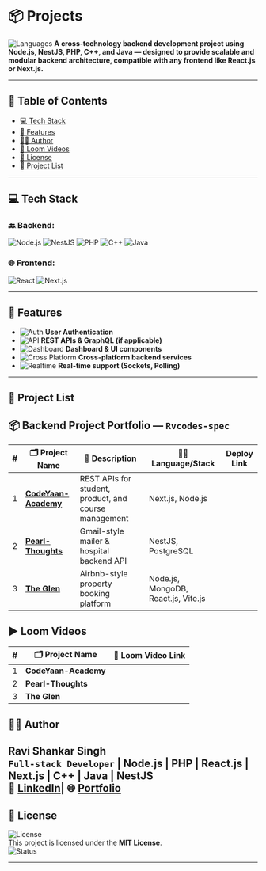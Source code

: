 # 📦 Projects
![Languages](https://img.shields.io/badge/code-MultiLanguage-blue)
**A cross-technology backend development project using Node.js, NestJS, PHP, C++, and Java — designed to provide scalable and modular backend architecture, compatible with any frontend like React.js or Next.js.**

---

## 📑 Table of Contents

- [💻 Tech Stack](#-tech-stack)
- [📝 Features](#-features)
- [👨‍💻 Author](#-author)
- [🧠 Loom Videos](#-project-list)
- [📜 License](#-license)
- [🧠 Project List](#-project-list)

---

## 💻 Tech Stack

### 🔙 Backend:
![Node.js](https://img.shields.io/badge/Backend-Node.js-brightgreen)
![NestJS](https://img.shields.io/badge/Backend-NestJS-red)
![PHP](https://img.shields.io/badge/Backend-PHP-blue)
![C++](https://img.shields.io/badge/Backend-C++-orange)
![Java](https://img.shields.io/badge/Backend-Java-lightgrey)

### 🌐 Frontend:
![React](https://img.shields.io/badge/Frontend-React-blue)
![Next.js](https://img.shields.io/badge/Frontend-Next.js-black)

---

## 📝 Features

- ![Auth](https://img.shields.io/badge/Auth-Enabled-brightgreen) **User Authentication**
- ![API](https://img.shields.io/badge/API-REST%20%26%20GraphQL-khaki) **REST APIs & GraphQL (if applicable)**
- ![Dashboard](https://img.shields.io/badge/UI-Dashboard%20Components-blueviolet) **Dashboard & UI components**
- ![Cross Platform](https://img.shields.io/badge/Backend-CrossPlatform-informational) **Cross-platform backend services**
- ![Realtime](https://img.shields.io/badge/Realtime-Sockets%20%26%20Polling-critical) **Real-time support (Sockets, Polling)**

---


##  🧠 Project List

## 📦 Backend Project Portfolio — `Rvcodes-spec`


|  # | 🗂 Project Name                | 🔧 Description                             | 🧑‍💻 Language/Stack                      | Deploy Link                    |
| -: | ------------------------------ | ------------------------------------------ | --------------------------------------- |--------------------------------- |
|  1 | [**CodeYaan-Academy**](https://github.com/Rvcode-spec/Full-Stack-Solution-2025/tree/master/Codesarthi-Academy) | REST APIs for student, product, and course management | Next.js, Node.js                       |
|  2 | [**Pearl-Thoughts**](https://github.com/Rvcode-spec/Full-Stack-Solution-2025/tree/master/Pearl-Thoughts) | Gmail-style mailer & hospital backend API | NestJS, PostgreSQL                     |
|  3 | [**The Glen**](https://github.com/Rvcode-spec/Full-Stack-Solution-2025/tree/master/The%20Glen) | Airbnb-style property booking platform     | Node.js, MongoDB, React.js, Vite.js    |  



## ▶️ Loom Videos
|  # | 🗂 Project Name         | 🔧 Loom Video Link                                   
|:-:|-------------------------|--------------------------------------------------|
| 1 | **CodeYaan-Academy**  |   | 
| 2 | **Pearl-Thoughts**      |     | 
| 3 | **The Glen**            |    | 


## 👨‍💻 Author

**Ravi Shankar Singh**  
`Full-stack Developer` | Node.js | PHP | React.js | Next.js | C++ | Java | NestJS  
🔗 [LinkedIn](https://www.linkedin.com/in/ravishankarsinghsde)| 🌐 [Portfolio](https://your-portfolio-link.com)
---

## 📜 License

![License](https://img.shields.io/badge/License-MIT-yellow)  
This project is licensed under the **MIT License**.  
![Status](https://img.shields.io/badge/Maintained-Yes-success)

---
